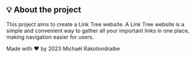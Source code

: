   
## 💡 About the project

This project aims to create a Link Tree website. A Link Tree website is a simple and convenient way to gather all your important links in one place, making navigation easier for users.

Made with ❤️ by 2023 Michaël Rakotondraibe 
